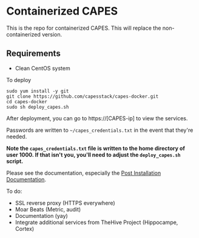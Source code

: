 # Containerized CAPES

This is the repo for containerized CAPES. This will replace the non-containerized version.

## Requirements
* Clean CentOS system

To deploy
```
sudo yum install -y git
git clone https://github.com/capesstack/capes-docker.git
cd capes-docker
sudo sh deploy_capes.sh
```

After deployment, you can go to https://[CAPES-ip] to view the services.

Passwords are written to `~/capes_credentials.txt` in the event that they're needed.

**Note the `capes_credentials.txt` file is written to the home directory of user 1000. If that isn't you, you'll need to adjust the `deploy_capes.sh` script.**

Please see the documentation, especially the [Post Installation Documentation](https://github.com/capesstack/capes-docs#post-installation).

To do:
* SSL reverse proxy (HTTPS everywhere)
* Moar Beats (Metric, audit)
* Documentation (yay)
* Integrate additional services from TheHive Project (Hippocampe, Cortex)
